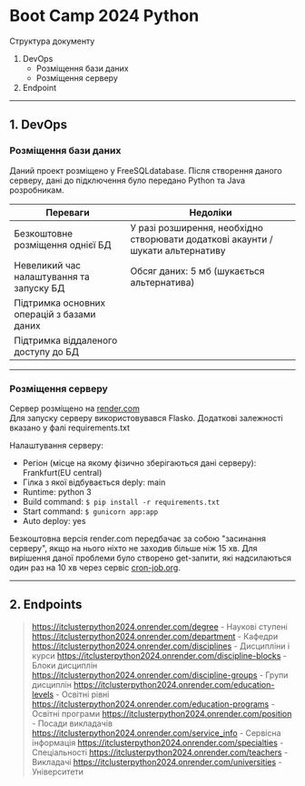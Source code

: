 # Boot Camp 2024 Python


Структура документу
1. DevOps 
    - Розміщення бази даних 
    - Розміщення серверу
2. Endpoint
---
## 1. DevOps
### Розміщення бази даних
Даний проект розміщено у FreeSQLdatabase.
Після створення даного серверу, дані до підключення було передано Python та Java розробникам.

| Переваги                                   | Недоліки                                                                        |
|--------------------------------------------|---------------------------------------------------------------------------------|
| Безкоштовне розміщення однієї БД           | У разі розширення, необхідно створювати додаткові акаунти / шукати альтернативу |
| Невеликий час налаштування та запуску БД   | Обсяг даних: 5 мб (шукається альтернатива)                                      |
| Підтримка основних операцій з базами даних ||
|Підтримка віддаленого доступу до БД	||
---
### Розміщення серверу
Сервер розміщено на [render.com](https://render.com)<br>
Для запуску серверу використовувався Flasko. Додаткові залежності вказано у фалі requirements.txt

Налаштування серверу:
- Регіон (місце на якому фізично зберігаються дані серверу): Frankfurt(EU central)
- Гілка з якої відбувається deply: main
- Runtime: python 3
- Build command: ```$ pip install -r requirements.txt```
- Start command: ```$ gunicorn app:app```
- Auto deploy: yes

Безкоштовна версія render.com передбачає за собою "засинання серверу", якщо на нього ніхто не заходив більше ніж 15 хв. Для вирішення даної проблеми було створено get-запити, які надсилаються один раз на 10 хв через сервіс [cron-job.org](https://console.cron-job.org).

---
## 2. Endpoints
> https://itclusterpython2024.onrender.com/degree - Наукові ступені
> https://itclusterpython2024.onrender.com/department - Кафедри
> https://itclusterpython2024.onrender.com/disciplines - Дисципліни і курси
> https://itclusterpython2024.onrender.com/discipline-blocks - Блоки дисциплін
> https://itclusterpython2024.onrender.com/discipline-groups - Групи дисциплін
> https://itclusterpython2024.onrender.com/education-levels - Освітні рівні
> https://itclusterpython2024.onrender.com/education-programs - Освітні програми
> https://itclusterpython2024.onrender.com/position - Посади викладачів
> https://itclusterpython2024.onrender.com/service_info - Сервісна інформація
> https://itclusterpython2024.onrender.com/specialties - Спеціальності
> https://itclusterpython2024.onrender.com/teachers - Викладачі
> https://itclusterpython2024.onrender.com/universities - Університети
